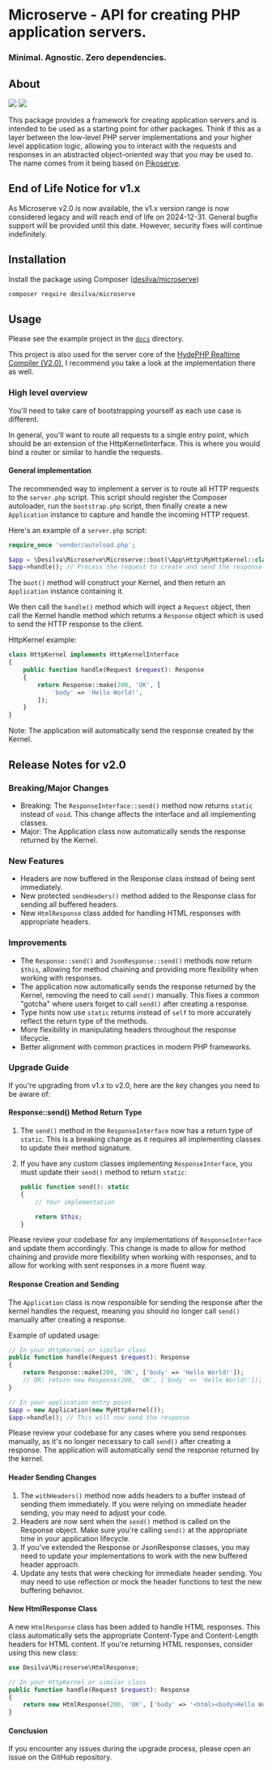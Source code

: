 # Microserve - API for creating PHP application servers.

### Minimal. Agnostic. Zero dependencies.

## About

![](https://img.shields.io/packagist/dt/desilva/microserve)
![](https://img.shields.io/packagist/v/desilva/microserve)

This package provides a framework for creating application servers and is intended to be
used as a starting point for other packages. Think if this as a layer between the low-level
PHP server implementations and your higher level application logic, allowing you to interact
with the requests and responses in an abstracted object-oriented way that you may be used to.
The name comes from it being based on [Pikoserve](https://github.com/caendesilva/pikoserve).

## End of Life Notice for v1.x

As Microserve v2.0 is now available, the v1.x version range is now considered legacy and will reach end of life on 2024-12-31. 
General bugfix support will be provided until this date. However, security fixes will continue indefinitely.

## Installation
Install the package using Composer ([desilva/microserve](https://packagist.org/packages/desilva/microserve))

```bash
composer require desilva/microserve
```

## Usage

Please see the example project in the [`docs`](docs/installation.md) directory.

This project is also used for the server core of the [HydePHP Realtime Compiler (V2.0)](https://github.com/hydephp/realtime-compiler),
I recommend you take a look at the implementation there as well.

### High level overview

You'll need to take care of bootstrapping yourself as each use case is different.

In general, you'll want to route all requests to a single entry point, which should
be an extension of the HttpKernelInterface. This is where you would bind a router
or similar to handle the requests.

#### General implementation

The recommended way to implement a server is to route all HTTP requests to the `server.php` script.
This script should register the Composer autoloader, run the `bootstrap.php` script, then finally
create a new `Application` instance to capture and handle the incoming HTTP request.

Here's an example of a `server.php` script:
```php
require_once 'vendor/autoload.php';

$app = \Desilva\Microserve\Microserve::boot(\App\Http\MyHttpKernel::class);
$app->handle(); // Process the request to create and send the response
```

The `boot()` method will construct your Kernel, and then return an `Application` instance containing it.

We then call the `handle()` method which will inject a `Request` object, then call the Kernel handle method
which returns a `Response` object which is used to send the HTTP response to the client.

HttpKernel example:
```php
class HttpKernel implements HttpKernelInterface
{
    public function handle(Request $request): Response
    {
        return Response::make(200, 'OK', [
            'body' => 'Hello World!',
        ]);
    }
}
```

Note: The application will automatically send the response created by the Kernel.

## Release Notes for v2.0

### Breaking/Major Changes
- Breaking: The `ResponseInterface::send()` method now returns `static` instead of `void`. This change affects the interface and all implementing classes.
- Major: The Application class now automatically sends the response returned by the Kernel.

### New Features
- Headers are now buffered in the Response class instead of being sent immediately.
- New protected `sendHeaders()` method added to the Response class for sending all buffered headers.
- New `HtmlResponse` class added for handling HTML responses with appropriate headers.

### Improvements
- The `Response::send()` and `JsonResponse::send()` methods now return `$this`, allowing for method chaining and providing more flexibility when working with responses.
- The application now automatically sends the response returned by the Kernel, removing the need to call `send()` manually. This fixes a common "gotcha" where users forget to call `send()` after creating a response.
- Type hints now use `static` returns instead of `self` to more accurately reflect the return type of the methods.
- More flexibility in manipulating headers throughout the response lifecycle.
- Better alignment with common practices in modern PHP frameworks.

### Upgrade Guide

If you're upgrading from v1.x to v2.0, here are the key changes you need to be aware of:

#### Response::send() Method Return Type

1. The `send()` method in the `ResponseInterface` now has a return type of `static`. This is a breaking change as it requires all implementing classes to update their method signature.
2. If you have any custom classes implementing `ResponseInterface`, you must update their `send()` method to return `static`:

   ```php
   public function send(): static
   {
       // Your implementation

       return $this;
   }
   ```

Please review your codebase for any implementations of `ResponseInterface` and update them accordingly. This change is made to allow for method chaining and provide more flexibility when working with responses, and to allow for working with sent responses in a more fluent way.

#### Response Creation and Sending

The `Application` class is now responsible for sending the response after the kernel handles the request, meaning you should no longer call `send()` manually after creating a response.

Example of updated usage:

```php
// In your HttpKernel or similar class
public function handle(Request $request): Response
{
    return Response::make(200, 'OK', ['body' => 'Hello World!']);
    // OR: return new Response(200, 'OK', ['body' => 'Hello World!']);
}

// In your application entry point
$app = new Application(new MyHttpKernel());
$app->handle(); // This will now send the response
```

Please review your codebase for any cases where you send responses manually, as it's no longer necessary to call `send()` after creating a response. The application will automatically send the response returned by the kernel.

#### Header Sending Changes

1. The `withHeaders()` method now adds headers to a buffer instead of sending them immediately. If you were relying on immediate header sending, you may need to adjust your code.
2. Headers are now sent when the `send()` method is called on the Response object. Make sure you're calling `send()` at the appropriate time in your application lifecycle.
3. If you've extended the Response or JsonResponse classes, you may need to update your implementations to work with the new buffered header approach.
4. Update any tests that were checking for immediate header sending. You may need to use reflection or mock the header functions to test the new buffering behavior.

#### New HtmlResponse Class

A new `HtmlResponse` class has been added to handle HTML responses. This class automatically sets the appropriate Content-Type and Content-Length headers for HTML content. If you're returning HTML responses, consider using this new class:

```php
use Desilva\Microserve\HtmlResponse;

// In your HttpKernel or similar class
public function handle(Request $request): Response
{
    return new HtmlResponse(200, 'OK', ['body' => '<html><body>Hello World!</body></html>']);
}
```

#### Conclusion

If you encounter any issues during the upgrade process, please open an issue on the GitHub repository.
